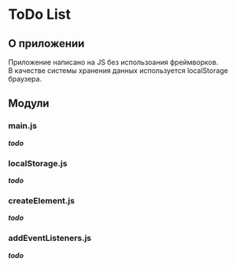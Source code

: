 # ToDo List

## О приложении

Приложение написано на JS без использоания фреймворков.  
В качестве системы хранения данных используется localStorage браузера.

## Модули

### main.js

***todo***

### localStorage.js

***todo***

### createElement.js

***todo***

### addEventListeners.js

***todo***
